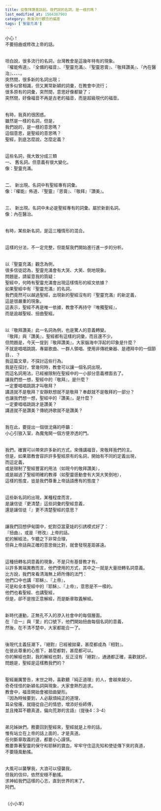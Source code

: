 ```yaml
---
title: 從敬拜讚美談起。我們說的名詞，是一樣的嗎？
last_modified_at: 1564367903
category: 教會流行觀念的偏差
tags: ['聖靈充滿']
---
```


<div>小心！</div>
<div>不要扭曲或修改上帝的話。</div>
<div> </div>
<div> </div>
<div>坦白說，很多流行的名詞，台灣教會是這幾年特有的現象。</div>
<div>『權能佈道』、『全備的福音』、『聖靈充滿』、『聖靈恩膏』、『敬拜讚美』、『內在醫治』、、、、。</div>
<div>突然間，很多新的名詞出現；</div>
<div>很多似曾相識，但又異常新穎的詞彙，在教會中流行；</div>
<div>很多原有的詞彙，突然間，意思好像都變了；</div>
<div>突然間，好像福音不再是古老的福音，而是超級現代的福音。</div>
<div> </div>
<div> </div>
<div>有時，我真的很困惑。</div>
<div>雖然是一樣的名詞，但是，</div>
<div>我們說的，是一樣的意思嗎？</div>
<div>這個意思，是聖經的意思嗎？</div>
<div>聖經，到底怎麼說，怎麼定義？</div>
<div> </div>
<div> </div>
<div>這些名詞，我大致分成三類</div>
<div>一、<span style="white-space:pre"> </span>舊名詞。但意義有很大變化。</div>
<div>像：聖靈充滿。</div>
<div> </div>
<div> </div>
<div>二、<span style="white-space:pre"> </span>新出現。名詞中有聖經專有詞彙。</div>
<div>像：『權能』佈道、『聖靈』『恩膏』、『敬拜』『讚美』。</div>
<div> </div>
<div> </div>
<div>三、<span style="white-space:pre"> </span>新出現。名詞中未必是聖經專有的詞彙。屬於新創名詞。</div>
<div>像：內在醫治。</div>
<div> </div>
<div> </div>
<div>有時，某些新名詞，是這三種情形的混合。</div>
<div> </div>
<div> </div>
<div>這樣的分法，不一定完整，但能幫我們開始進行進一步的分析。</div>
<div> </div>
<div> </div>
<div>以『聖靈充滿』觀念為例，</div>
<div>很多信徒認為，聖靈充滿會有大哭、大笑、倒地現象。</div>
<div>問題是，請留意我的質疑：</div>
<div>聖經中，何時有聖靈充滿會出現這樣情形的經文依據？</div>
<div>如果聖經中有『聖靈充滿』的名詞，</div>
<div>我們竟然可以越過聖經，出現新的聖經沒有的『聖靈充滿』的新定義，</div>
<div>這是很嚴重的現象。</div>
<div>這表示，聖經不再是唯一依據，教會不再持守『唯獨聖經』，</div>
<div>而是逾越聖經、扭曲聖經。</div>
<div> </div>
<div> </div>
<div>以『敬拜讚美』此一名詞為例，也是驚人的意義轉變。</div>
<div>『敬拜』與『讚美』，聖經都有這樣的詞彙，而且還不少。</div>
<div>但問題是，今天一提到『敬拜讚美』，大家腦海中浮起的印象是什麼？</div>
<div>不就是唱唱跳跳、專屬歌曲、一群人領唱、使用非傳統樂器、是禮拜中的一個節目、、？</div>
<div>我這篇文章，不探討這些行為。</div>
<div>我是在探討，曾幾何時，教會可以讓一個名詞出現，</div>
<div>而這名詞用法，已經被限制在聖經中的一小部分意義裡面去了。</div>
<div>讓我們想一想，聖經中的『敬拜』，是什麼？</div>
<div>一定要唱唱跳跳才叫敬拜？</div>
<div>講道就不是敬拜？安靜默想就不是敬拜？奉獻就不是敬拜的一部分？</div>
<div>也讓我們想一想，聖經中的『讚美』，是什麼？</div>
<div>一定要唱唱跳跳才是讚美？</div>
<div>講道就不是讚美？傳統詩歌就不是讚美？</div>
<div> </div>
<div> </div>
<div>我在此，要提出一個很沈痛的呼籲：</div>
<div>小心引狼入室，為魔鬼開一個方便滲透的門。</div>
<div> </div>
<div> </div>
<div>我們，確實可以帶來許多新的方式，來傳講福音，來敬拜我們的主。</div>
<div>但是，如果眾教會容許許多聖經原有的名詞，開始有不同的定義出現，</div>
<div>而這定義，</div>
<div>或是限制了聖經豐富的用法（如現今的敬拜讚美），</div>
<div>或是越過了聖經明確的教導（如聖靈感動會有大哭大笑倒地），</div>
<div>這樣的態度，豈是我們尊重上帝話語應有的態度？</div>
<div> </div>
<div> </div>
<div>這些新名詞的出現，某種程度而言，</div>
<div>是讓信徒『更清楚』這些詞彙的聖經意義，</div>
<div>還是讓信徒『』更不清楚聖經的意思？</div>
<div> </div>
<div> </div>
<div>讓我們回想伊甸園中，蛇對亞當夏娃的引誘模式好了：</div>
<div>『扭曲』，或是『修改』上帝的話。</div>
<div>蛇的解經法，乍聽之下非常合理，</div>
<div>但與上帝話與正確的意思做比對，就會發現差距甚遠。</div>
<div> </div>
<div> </div>
<div>這種扭轉名詞意義的現象，不是只有基督教才有。</div>
<div>以許多異端異教而言，他們使用的方式，其中之一就是大量扭轉名詞意義。</div>
<div>比方說，我們來看清海無上師所傳的法門：</div>
<div>他們口中也講『耶穌』、『上帝』，</div>
<div>可是和全本聖經中的『耶穌』、『上帝』，意思是不一樣的。</div>
<div>他們也看聖經、也講聖經，</div>
<div>但是，卻不是按正意解經，而是斷章取義解經。</div>
<div> </div>
<div> </div>
<div>新時代運動，正無孔不入的滲入社會中的每個層面。</div>
<div>在『合一』與『愛』的口號下，他們開始扭曲每個名詞的意義，</div>
<div>然後，在不清不楚中，大家都能合一了。</div>
<div> </div>
<div> </div>
<div>後現代主義狂潮下，『絕對』已經被拋棄，甚麼都成為『相對』。</div>
<div>在彼此尊重的心態下，甚麼都對，甚麼都可以。</div>
<div>你的解經也對，我的解經也對，反正沒有『絕對』，通通都正確，喜歡就好。</div>
<div>問題是，聖經是這樣教我們的？</div>
<div> </div>
<div> </div>
<div>聖經嚴厲警告，末世之時，喜歡聽『純正道理』的人，會越來越少。</div>
<div>奇奇怪怪的新穎名詞與現象，大家會熱烈追求。</div>
<div>教會中，福音開始會被扭曲變形。</div>
<div>『因為時候要到，人必厭煩純正的道理，</div>
<div>耳朵發癢，就隨從自己的情慾，增添好些師傅，</div>
<div>並且掩耳不聽真道，偏向荒渺的言語』（提後4：3-4）</div>
<div> </div>
<div> </div>
<div>弟兄姊妹們，務要回到聖經來，聖經就是上帝的話，</div>
<div>惟有站立在上帝的話上面的，才是真道。</div>
<div>任何斷章取義的道，都要小心謹慎。</div>
<div>務要靠著聖靈的保守和耶穌的寶血，牢牢守住這先知和使徒傳下來的真道，</div>
<div>不要隨風動搖。</div>
<div> </div>
<div> </div>
<div>大風可以襲擊我，大浪可以侵襲我，</div>
<div>但我的信仰，依然安穩不動搖。</div>
<div>求神給我們這樣的心志，直到世界的末了。</div>
<div>阿們。</div>
<div> </div>
<div> </div>
<div>（小小羊）</div>
